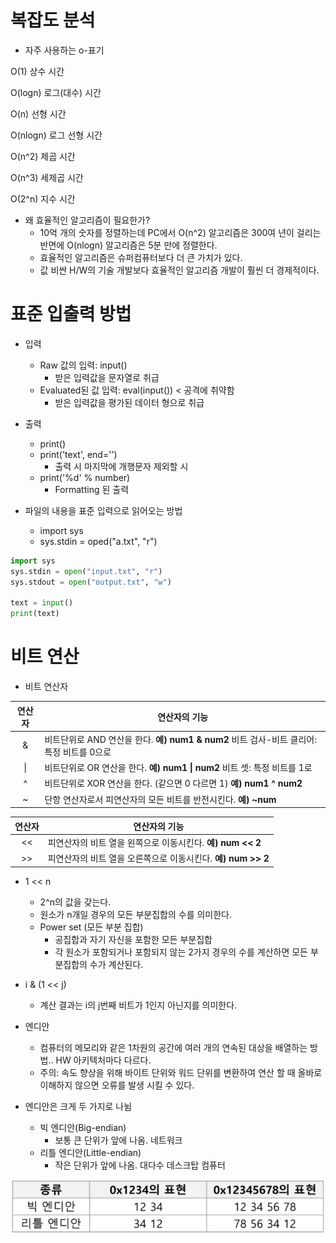 # 복잡도 분석

- 자주 사용하는 o-표기

O(1)	상수 시간

O(logn)	로그(대수) 시간

O(n)	선형 시간

O(nlogn)	로그 선형 시간

O(n^2)	제곱 시간

O(n^3)	세제곱 시간

O(2^n)	지수 시간



- 왜 효율적인 알고리즘이 필요한가?
  - 10억 개의 숫자를 정렬하는데 PC에서 O(n^2) 알고리즘은 300여 년이 걸리는 반면에 O(nlogn) 알고리즘은 5분 만에 정렬한다.
  - 효율적인 알고리즘은 슈퍼컴퓨터보다 더 큰 가치가 있다.
  - 값 비싼 H/W의 기술 개발보다 효율적인 알고리즘 개발이 훨씬 더 경제적이다.



# 표준 입출력 방법

- 입력
  - Raw 값의 입력: input()
    - 받은 입력값을 문자열로 취급
  - Evaluated된 값 입력: eval(input()) < 공격에 취약함
    - 받은 입력값을 평가된 데이터 형으로 취급

- 출력
  - print()
  - print('text', end='')
    - 출력 시 마지막에 개행문자 제외할 시
  - print('%d' % number)
    - Formatting 된 출력

- 파일의 내용을 표준 입력으로 읽어오는 방법
  - import sys
  - sys.stdin = oped("a.txt", "r")

```python
import sys
sys.stdin = open("input.txt", "r")
sys.stdout = open("output.txt", "w")

text = input()
print(text)
```



# 비트 연산

- 비트 연산자

| 연산자 | 연산자의 기능                                                |
| :----: | ------------------------------------------------------------ |
|   &    | 비트단위로 AND 연산을 한다. **예) num1 & num2** 비트 검사-비트 클리어: 특정 비트를 0으로 |
|   \|   | 비트단위로 OR 연산을 한다. **예) num1 \| num2** 비트 셋: 특정 비트를 1로 |
|   ^    | 비트단위로 XOR 연산을 한다. (같으면 0 다르면 1) **예) num1 ^ num2** |
|   ~    | 단항 연산자로서 피연산자의 모든 비트를 반전시킨다. **예) ~num** |

| 연산자 | 연산자의 기능                                                |
| :----: | ------------------------------------------------------------ |
|   <<   | 피연산자의 비트 열을 왼쪽으로 이동시킨다. **예) num << 2**   |
|   >>   | 피연산자의 비트 열을 오른쪽으로 이동시킨다. **예) num >> 2** |

- 1 << n
  - 2^n의 값을 갖는다.
  - 원소가 n개일 경우의 모든 부분집합의 수를 의미한다.
  - Power set (모든 부분 집합)
    - 공집합과 자기 자신을 포함한 모든 부분집합
    - 각 원소가 포함되거나 포함되지 않는 2가지 경우의 수를 계산하면 모든 부분집합의 수가 계산된다.
- i & (1 << j)
  - 계산 결과는 i의 j번째 비트가 1인지 아닌지를 의미한다.



- 엔디안
  - 컴퓨터의 메모리와 같은 1차원의 공간에 여러 개의 연속된 대상을 배열하는 방법.. HW 아키텍처마다 다르다.
  - 주의: 속도 향상을 위해 바이트 단위와 워드 단위를 변환하여 연산 할 때 올바로 이해하지 않으면 오류를 발생 시킬 수 있다.
- 엔디안은 크게 두 가지로 나뉨
  - 빅 엔디안(Big-endian)
    - 보통 큰 단위가 앞에 나옴. 네트워크
  - 리틀 엔디안(Little-endian)
    - 작은 단위가 앞에 나옴. 대다수 데스크탑 컴퓨터

![image-20220323104928489](https://raw.githubusercontent.com/bmyusharp/TIL-assets/master/img/image-20220323104928489.png)